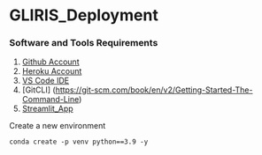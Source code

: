 # GLIRIS_Deployment

### Software and Tools Requirements

1. [Github Account](https://github.com)
2. [Heroku Account](https://heroku.com)
3. [VS Code IDE](https://code.visualstudio.com/download)
4. [GitCLI] (https://git-scm.com/book/en/v2/Getting-Started-The-Command-Line)
5. [Streamlit_App](https://pavanksu2009-gliris-deployment-app-yh22yk.streamlit.app/)


Create a new environment

```
conda create -p venv python==3.9 -y
```